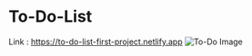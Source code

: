 # To-Do-List
Link : https://to-do-list-first-project.netlify.app
![To-Do Image](https://user-images.githubusercontent.com/87034860/129209622-03931406-05cd-4cb3-a2b1-b72785bd6f13.PNG)
